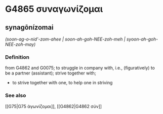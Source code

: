 # G4865 συναγωνίζομαι

## synagōnízomai

_(soon-ag-o-nid'-zom-ahee | soon-ah-goh-NEE-zoh-meh | syoon-ah-goh-NEE-zoh-may)_

### Definition

from G4862 and G0075; to struggle in company with, i.e., (figuratively) to be a partner (assistant); strive together with; 

- to strive together with one, to help one in striving

### See also

[[G75|G75 ἀγωνίζομαι]], [[G4862|G4862 σύν]]
